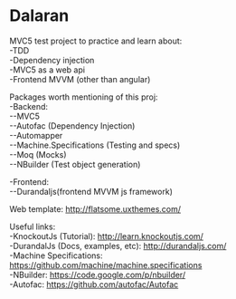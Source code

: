 Dalaran
========

MVC5 test project to practice and learn about:  <br />
-TDD <br />
-Dependency injection  <br />
-MVC5 as a web api  <br />
-Frontend MVVM (other than angular)  <br />

Packages worth mentioning of this proj:  <br />
-Backend:  <br />
--MVC5  <br />
--Autofac (Dependency Injection)  <br />
--Automapper  <br />
--Machine.Specifications (Testing and specs)  <br />
--Moq (Mocks)  <br />
--NBuilder (Test object generation)  <br />

-Frontend:  <br />
--Durandaljs(frontend MVVM js framework)  <br />


Web template: http://flatsome.uxthemes.com/ 

Useful links:  <br />
-KnockoutJs (Tutorial): http://learn.knockoutjs.com/  <br />
-DurandalJs (Docs, examples, etc): http://durandaljs.com/  <br />
-Machine Specifications: https://github.com/machine/machine.specifications  <br />
-NBuilder: https://code.google.com/p/nbuilder/  <br />
-Autofac: https://github.com/autofac/Autofac  <br />
